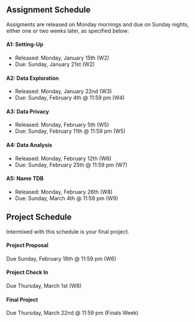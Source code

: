 ## Assignment Schedule

Assigments are released on Monday mornings and due on Sunday nights, either one or two weeks later, as specified below:

#### A1: Setting-Up
- Released: Monday, January 15th (W2)
- Due: Sunday, January 21st (W2)

#### A2: Data Exploration
- Released: Monday, January 22nd (W3)
- Due: Sunday, February 4th @ 11:59 pm (W4)

#### A3: Data Privacy
- Released: Monday, February 5th (W5)
- Due: Sunday, February 11th @ 11:59 pm (W5)

#### A4: Data Analysis
- Released: Monday, February 12th (W6)
- Due: Sunday, February 25th @ 11:59 pm (W7)

#### A5: Name TDB
- Released: Monday, February 26th (W8) 
- Due: Sunday, March 4th @ 11:59 pm (W9)

## Project Schedule

Intermixed with this schedule is your final project.

#### Project Proposal
Due Sunday, February 18th @ 11:59 pm (W6)

#### Project Check In
Due Thursday, March 1st (W8)

#### Final Project
Due Thursday, March 22nd @ 11:59 pm (Finals Week)
